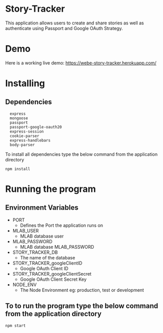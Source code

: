 # Story-Tracker

This application allows users to create and share stories as well as authenticate using Passport and Google OAuth Strategy.

# Demo

Here is a working live demo: https://webe-story-tracker.herokuapp.com/


# Installing
## Dependencies
```
  express
  mongoose
  passport
  passport-google-oauth20
  express-session
  cookie-parser
  express-handlebars
  body-parser

```

To install all dependencies type the below command from the application directory

```
npm install

```
# Running the program

## Environment Variables
- PORT
  - Defines the Port the application runs on
- MLAB_USER
  - MLAB database user
- MLAB_PASSWORD
  - MLAB database MLAB_PASSWORD
- STORY_TRACKER_DB
  - The name of the database
- STORY_TRACKER_googleClientID
  - Google OAuth Client ID
- STORY_TRACKER_googleClientSecret
  - Google OAuth Client Secret Key
- NODE_ENV
  - The Node Environment eg: production, test or development



## To to run the program type the below command from the application directory

```
npm start

```
